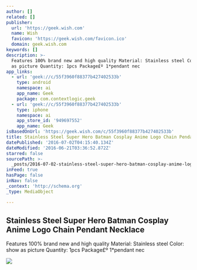 ```yaml
---
author: []
related: []
publisher:
  url: 'https://geek.wish.com'
  name: Wish
  favicon: 'https://geek.wish.com/favicon.ico'
  domain: geek.wish.com
keywords: []
description: >-
  Features 100% brand new and high quality Material: Stainless steel Color: show
  as picture Quantity: 1pcs Package£º 1*pendant nec
app_links:
  - url: 'geek://c/55f3960f88377b427402533b'
    type: android
    namespace: ai
    app_name: Geek
    package: com.contextlogic.geek
  - url: 'geek://c/55f3960f88377b427402533b'
    type: iphone
    namespace: ai
    app_store_id: '949697552'
    app_name: Geek
isBasedOnUrl: 'https://geek.wish.com/c/55f3960f88377b427402533b'
title: Stainless Steel Super Hero Batman Cosplay Anime Logo Chain Pendant Necklace
datePublished: '2016-07-02T04:15:40.134Z'
dateModified: '2016-06-21T03:36:52.872Z'
starred: false
sourcePath: >-
  _posts/2016-07-02-stainless-steel-super-hero-batman-cosplay-anime-logo-chain-p.md
inFeed: true
hasPage: false
inNav: false
_context: 'http://schema.org'
_type: MediaObject

---
```

<article style=""><h1>Stainless Steel Super Hero Batman Cosplay Anime Logo Chain Pendant Necklace</h1><p>Features 100% brand new and high quality Material: Stainless steel Color: show as picture Quantity: 1pcs Package£º 1*pendant nec</p><img src="https://contestimg.wish.com/api/webimage/55f3960f88377b427402533b-medium.jpg?cache_buster=9ed5b8b86a8ec818e8ac21bc24b7206e" /></article>